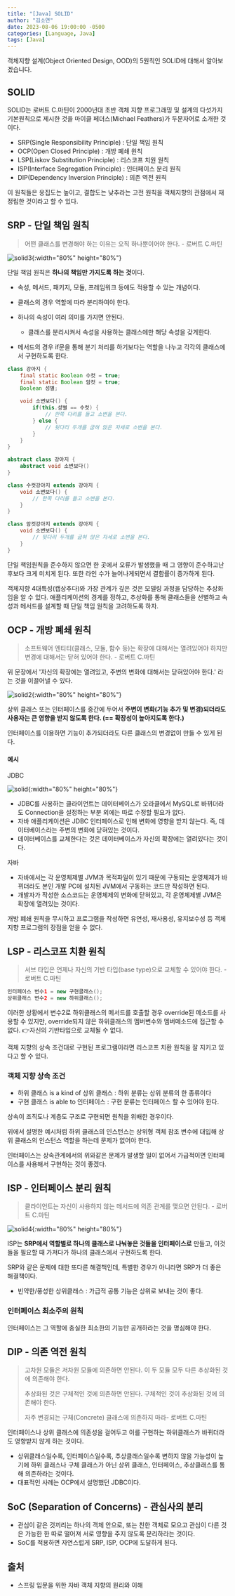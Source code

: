 ```yaml
---
title: "[Java] SOLID"
author: "김소연"
date: 2023-08-06 19:00:00 -0500
categories: [Language, Java]
tags: [Java]
---
```






객체지향 설계(Object Oriented Design, OOD)의 5원칙인 SOLID에 대해서 알아보겠습니다.



## SOLID

SOLID는 로버트 C.마틴이 2000년대 초반 객체 지향 프로그래밍 및 설계의 다섯가지 기본원칙으로 제시한 것을 마이클 페더스(Michael Feathers)가 두문자어로 소개한 것이다.



- SRP(Single Responsibility Principle) : 단일 책임 원칙
- OCP(Open Closed Principle) : 개방 폐쇄 원칙
- LSP(Liskov Substitution Principle) : 리스코프 치원 원칙
- ISP(Interface Segregation Principle) : 인터페이스 분리 원칙
- DIP(Dependency Inversion Principle) : 의존 역전 원칙



이 원칙들은 응집도는 높이고, 결합도는 낮추라는 고전 원칙을 객체지향의 관점에서 재정립한 것이라고 할 수 있다.



## SRP - 단일 책임 원칙

> 어떤 클래스를 변경해야 하는 이유는 오직 하나뿐이어야 한다.  - 로버트 C.마틴

![solid3](/assets/img/solid3.png){:width="80%" height="80%"}

단일 책임 원칙은 **하나의 책임만 가지도록 하는 것**이다.

- 속성, 메서드, 패키지, 모듈, 프레임워크 등에도 적용할 수 있는 개념이다.

- 클래스의 경우 역할에 따라 분리하여야 한다.
- 하나의 속성이 여러 의미를 가지면 안된다.
  - 클래스를 분리시켜서 속성을 사용하는 클래스에만 해당 속성을 갖게한다.
- 메서드의 경우 if문을 통해 분기 처리를 하기보다는 역할을 나누고 각각의 클래스에서 구현하도록 한다.



```java
class 강아지 {
    final static Boolean 수컷 = true;
    final static Boolean 암컷 = true;
    Boolean 성별;

    void 소변보다() {
        if(this.성별 == 수컷) {
            // 한쪽 다리를 들고 소변을 본다.
        } else {
            // 뒷다리 두개를 굽혀 앉은 자세로 소변을 본다.
        }
    }
}
```

```java
abstract class 강아지 {
    abstract void 소변보다()
}

class 수컷강아지 extends 강아지 {
    void 소변보다() {
        // 한쪽 다리를 들고 소변을 본다.
    }
}

class 암컷강아지 extends 강아지 {
    void 소변보다() {
        // 뒷다리 두개를 굽혀 앉은 자세로 소변을 본다.
    }
}
```



단일 책임원칙을 준수하지 않으면 한 곳에서 오류가 발생했을 때 그 영향이 준수하고난 후보다 크게 미치게 된다.
또한 라인 수가 늘어나게되면서 결함률이 증가하게 된다.



객체지향 4대특성(캡상추다)와 가장 관계가 깊은 것은 모델링 과정을 담당하는 추상화임을 알 수 있다.
애플리케이션의 경계를 정하고, 추상화를 통해 클래스들을 선별하고 속성과 메서드를 설계할 때 단일 책임 원칙을 고려하도록 하자.



## OCP - 개방 폐쇄 원칙

> 소프트웨어 엔티티(클래스, 모듈, 함수 등)는 확장에 대해서는 열려있어야 하지만 변경에 대해서는 닫혀 있어야 한다.  - 로버트 C.마틴



위 문장에서 '자신의 확장에는 열려있고, 주변의 변화에 대해서는 닫혀있어야 한다.' 라는 것을 이끌어낼 수 있다.

![solid2](/assets/img/solid2.png){:width="80%" height="80%"}

상위 클래스 또는 인터페이스를 중간에 두어서 **주변이 변화(기능 추가 및 변경)되더라도 사용자는 큰 영향을 받지 않도록 한다. (== 확장성이 높아지도록 한다.)**

인터페이스를 이용하면 기능이 추가되더라도 다른 클래스의 변경없이 만들 수 있게 된다.



#### 예시

JDBC

![solid](/assets/img/solid.png){:width="80%" height="80%"}

- JDBC를 사용하는 클라이언트는 데이터베이스가 오라클에서 MySQL로 바뀌더라도 Connection을 설정하는 부분 외에는 따로 수정할 필요가 없다. 
- 자바 애플리케이션은 JDBC 인터페이스로 인해 변화에 영향을 받지 않는다. 
  즉, 데이터베이스라는 주변의 변화에 닫혀있는 것이다. 
- 데이터베이스를 교체한다는 것은 데이터베이스가 자신의 확장에는 열려있다는 것이다.

자바

- 자바에서는 각 운영체제별 JVM과 목적파일이 있기 때문에 구동되는 운영체제가 바뀌더라도 본인 개발 PC에 설치된 JVM에서 구동하는 코드만 작성하면 된다.
- 개발자가 작성한 소스코드는 운영체제의 변화에 닫혀있고, 각 운영체제별 JVM은 확장에 열려있는 것이다.



개방 폐쇄 원칙을 무시하고 프로그램을 작성하면 유연성, 재사용성, 유지보수성 등 객체 지향 프로그램의 장점을 얻을 수 없다.



## LSP - 리스코프 치환 원칙

> 서브 타입은 언제나 자신의 기반 타입(base type)으로 교체할 수 있어야 한다. - 로버트 C.마틴

```java
인터페이스 변수1 = new 구현클래스();
상위클래스 변수2 = new 하위클래스();
```

이러한 상황에서 변수2로 하위클래스의 메서드를 호출할 경우 override된 메소드를 사용할 수 있지만, override되지 않은 하위클래스의 멤버변수와 멤버메소드에 접근할 수 없다. 
👉자신의 기반타입으로 교체될 수 없다.



객체 지향의 상속 조건대로 구현된 프로그램이라면 리스코프 치환 원칙을 잘 지키고 있다고 할 수 있다.

### 객체 지향 상속 조건

- 하위 클래스 is a kind of 상위 클래스 : 하위 분류는 상위 분류의 한 종류이다
- 구현 클래스 is able to 인터페이스 : 구현 분류는 인터페이스 할 수 있어야 한다.



상속이 조직도나 계층도 구조로 구현되면 원칙을 위배한 경우이다. 

위에서 설명한 예시처럼 하위 클래스의 인스턴스는 상위형 객체 참조 변수에 대입해 상위 클래스의 인스턴스 역할을 하는데 문제가 없어야 한다.

인터페이스는 상속관계에서의 위와같은 문제가 발생할 일이 없어서 가급적이면 인터페이스를 사용해서 구현하는 것이 좋겠다.



## ISP - 인터페이스 분리 원칙

>  클라이언트는 자신이 사용하지 않는 메서드에 의존 관계를 맺으면 안된다. - 로버트 C.마틴

![solid4](/assets/img/solid4.png){:width="80%" height="80%"}

ISP는 **SRP에서 역할별로 하나의 클래스로 나눠놓은 것들을 인터페이스로** 만들고, 이것들을 필요할 때 가져다가 하나의 클래스에서 구현하도록 한다.

SRP와 같은 문제에 대한 또다른 해결책인데, 특별한 경우가 아니라면 SRP가 더 좋은 해결책이다.



- 빈약한/풍성한 상위클래스 : 가급적 공통 기능은 상위로 보내는 것이 좋다.



### 인터페이스 최소주의 원칙

인터페이스는 그 역할에 충실한 최소한의 기능만 공개하라는 것을 명심해야 한다.



## DIP - 의존 역전 원칙

> 고차원 모듈은 저차원 모듈에 의존하면 안된다.
> 이 두 모듈 모두 다른 추상화된 것에 의존해야 한다.
>
> 추상화된 것은 구체적인 것에 의존하면 안된다.
> 구체적인 것이 추상화된 것에 의존해야 한다.
>
> 자주 변경되는 구체(Concrete) 클래스에 의존하지 마라- 로버트 C.마틴



인터페이스나 상위 클래스에 의존성을 걸어두고
이를 구현하는 하위클래스가 바뀌더라도 영향받지 않게 하는 것이다.

- 상위클래스일수록, 인터페이스일수록, 추상클래스일수록 변하지 않을 가능성이 높기에 하위 클래스나 구체 클래스가 아닌 상위 클래스, 인터페이스, 추상클래스를 통해 의존하라는 것이다.
- 대표적인 사례는 OCP에서 설명했던 JDBC이다.



## SoC (Separation of Concerns) - 관심사의 분리

- 관심이 같은 것끼리는 하나의 객체 안으로, 또는 친한 객체로 모으고 관심이 다른 것은 가능한 한 따로 떨어져 서로 영향을 주지 않도록 분리하라는 것이다.
- SoC를 적용하면 자연스럽게 SRP, ISP, OCP에 도달하게 된다.



## 출처

- 스프링 입문을 위한 자바 객체 지향의 원리와 이해